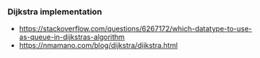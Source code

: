 ### Dijkstra implementation
- https://stackoverflow.com/questions/6267172/which-datatype-to-use-as-queue-in-dijkstras-algorithm
- https://nmamano.com/blog/dijkstra/dijkstra.html